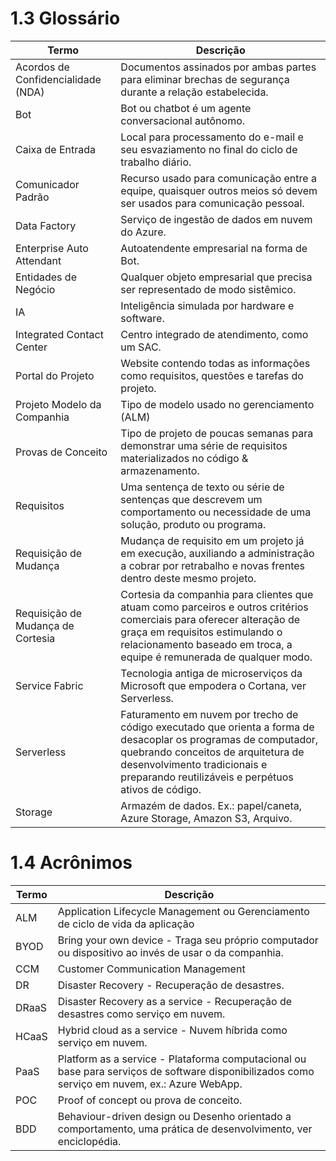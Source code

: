 1.3 Glossário
=============

|Termo|Descrição|
|--- |--- |
|Acordos de  Confidencialidade  (NDA)|Documentos assinados por ambas partes para eliminar brechas de segurança durante a relação estabelecida.|
|Bot|Bot ou chatbot é um agente conversacional autônomo.|
|Caixa de Entrada|Local para processamento do e-mail e seu esvaziamento no final  do ciclo de trabalho diário.|
|Comunicador Padrão|Recurso usado para comunicação entre a equipe, quaisquer  outros meios só devem ser usados para comunicação pessoal.|
|Data Factory|Serviço de ingestão de dados em nuvem do Azure.|
|Enterprise Auto Attendant|Autoatendente empresarial na forma de Bot.|
|Entidades de Negócio|Qualquer objeto empresarial que precisa ser representado de  modo sistêmico.|
|IA|Inteligência simulada por hardware e software.| 
|Integrated  Contact Center|Centro integrado de atendimento, como um SAC.|
|Portal do Projeto|Website contendo todas as informações como requisitos,  questões e tarefas do projeto.|
|Projeto Modelo da Companhia|Tipo de modelo usado no gerenciamento (ALM)|
|Provas de Conceito|Tipo de projeto de poucas semanas para demonstrar uma série de  requisitos  materializados no código & armazenamento.|
|Requisitos|Uma sentença de texto ou série de sentenças que descrevem um  comportamento ou necessidade de uma solução, produto ou programa.|
|Requisição de  Mudança|Mudança de requisito em um projeto já em execução, auxiliando  a administração a  cobrar por retrabalho e novas frentes dentro deste mesmo  projeto.|
|Requisição de  Mudança de  Cortesia|Cortesia da companhia para clientes que atuam como parceiros e  outros critérios  comerciais para oferecer alteração de graça em requisitos  estimulando o relacionamento baseado em troca, a equipe é remunerada de  qualquer modo.|
|Service Fabric|Tecnologia antiga de microserviços da  Microsoft que empodera o Cortana, ver Serverless.|
|Serverless|Faturamento em nuvem por trecho de código executado que  orienta a forma de desacoplar os programas de computador, quebrando  conceitos de arquitetura de desenvolvimento tradicionais e  preparando reutilizáveis e perpétuos ativos de código.|
|Storage|Armazém de dados. Ex.: papel/caneta, Azure Storage, Amazon S3,  Arquivo.|

1.4 Acrônimos
=============

|Termo|Descrição|
|--- |--- |
|ALM|Application Lifecycle Management ou Gerenciamento de ciclo de  vida da aplicação|
|BYOD|Bring your own device - Traga seu próprio computador ou  dispositivo ao invés de usar o da companhia.|
|CCM|Customer Communication Management|
|DR|Disaster Recovery - Recuperação de desastres.|
|DRaaS|Disaster Recovery as a service - Recuperação de desastres como  serviço em nuvem.|
|HCaaS|Hybrid cloud as a service - Nuvem híbrida como serviço em  nuvem.|
|PaaS|Platform as a service - Plataforma computacional ou base para  serviços de software disponibilizados como serviço em nuvem, ex.: Azure  WebApp.|
|POC|Proof of concept ou prova de conceito.|
|BDD|Behaviour-driven design ou Desenho orientado a comportamento,  uma prática de desenvolvimento, ver enciclopédia.|
